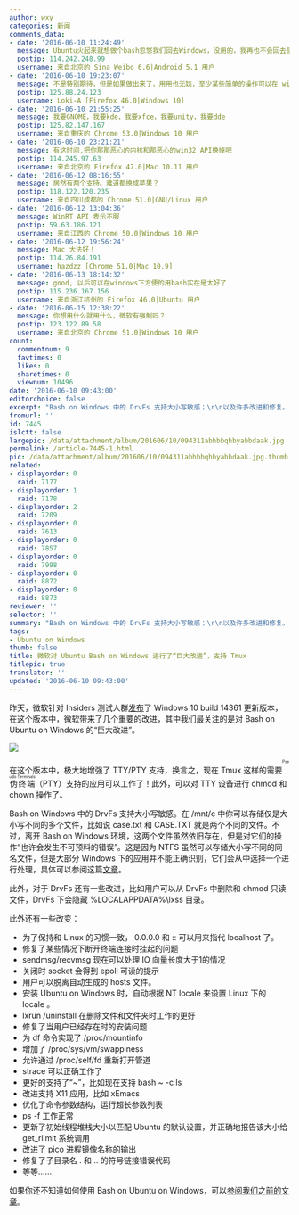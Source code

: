 ```yaml
---
author: wxy
categories: 新闻
comments_data:
- date: '2016-06-10 11:24:49'
  message: Ubuntu火起来就想做个bash忽悠我们回去Windows，没用的，我再也不会回去使用Windows了
  postip: 114.242.248.99
  username: 来自北京的 Sina Weibo 6.6|Android 5.1 用户
- date: '2016-06-10 19:23:07'
  message: 不是特别期待，但是如果做出来了，用用也无妨，至少某些简单的操作可以在 windows 下进行了，不用去切换系统，或者特地装个虚拟机。
  postip: 125.88.24.123
  username: Loki-A [Firefox 46.0|Windows 10]
- date: '2016-06-10 21:55:25'
  message: 我要GNOME，我要kde，我要xfce，我要unity，我要dde
  postip: 125.82.147.167
  username: 来自重庆的 Chrome 53.0|Windows 10 用户
- date: '2016-06-10 23:21:21'
  message: 有这时间,把你那那恶心的内核和那恶心的win32 API换掉吧
  postip: 114.245.97.63
  username: 来自北京的 Firefox 47.0|Mac 10.11 用户
- date: '2016-06-12 08:16:55'
  message: 居然有两个支持。难道都换成苹果？
  postip: 118.122.120.235
  username: 来自四川成都的 Chrome 51.0|GNU/Linux 用户
- date: '2016-06-12 13:04:36'
  message: WinRT API 表示不服
  postip: 59.63.186.121
  username: 来自江西的 Chrome 50.0|Windows 10 用户
- date: '2016-06-12 19:56:24'
  message: Mac 大法好！
  postip: 114.26.84.191
  username: hazdzz [Chrome 51.0|Mac 10.9]
- date: '2016-06-13 18:14:32'
  message: good, 以后可以在windows下方便的用bash实在是太好了
  postip: 115.236.167.156
  username: 来自浙江杭州的 Firefox 46.0|Ubuntu 用户
- date: '2016-06-15 12:38:22'
  message: 你想用什么就用什么，微软有强制吗？
  postip: 123.122.89.58
  username: 来自北京的 Chrome 51.0|Windows 10 用户
count:
  commentnum: 9
  favtimes: 0
  likes: 0
  sharetimes: 0
  viewnum: 10496
date: '2016-06-10 09:43:00'
editorchoice: false
excerpt: "Bash on Windows 中的 DrvFs 支持大小写敏感；\r\n以及许多改进和修复。"
fromurl: ''
id: 7445
islctt: false
largepic: /data/attachment/album/201606/10/094311abhbbqhbyabbdaak.jpg
permalink: /article-7445-1.html
pic: /data/attachment/album/201606/10/094311abhbbqhbyabbdaak.jpg.thumb.jpg
related:
- displayorder: 0
  raid: 7177
- displayorder: 1
  raid: 7178
- displayorder: 2
  raid: 7209
- displayorder: 0
  raid: 7613
- displayorder: 0
  raid: 7857
- displayorder: 0
  raid: 7998
- displayorder: 0
  raid: 8872
- displayorder: 0
  raid: 8873
reviewer: ''
selector: ''
summary: "Bash on Windows 中的 DrvFs 支持大小写敏感；\r\n以及许多改进和修复。"
tags:
- Ubuntu on Windows
thumb: false
title: 微软对 Ubuntu Bash on Windows 进行了“巨大改进”，支持 Tmux
titlepic: true
translator: ''
updated: '2016-06-10 09:43:00'
---
```


昨天，微软针对 Insiders 测试人群[发布](https://msdn.microsoft.com/en-us/commandline/wsl/release_notes)了 Windows 10 build 14361 更新版本，在这个版本中，微软带来了几个重要的改进，其中我们最关注的是对 Bash on Ubuntu on Windows 的“巨大改进”。


![](/data/attachment/album/201606/10/094311abhbbqhbyabbdaak.jpg)


在这个版本中，极大地增强了 TTY/PTY 支持，换言之，现在 Tmux 这样的需要<ruby> 伪终端 <rt>  Pseudo Terminals </rt></ruby> （PTY）支持的应用可以工作了！此外，可以对 TTY 设备进行 chmod 和 chown 操作了。


Bash on Windows 中的 DrvFs 支持大小写敏感。在 /mnt/c 中你可以存储仅是大小写不同的多个文件，比如说 case.txt 和 CASE.TXT 就是两个不同的文件。不过，离开 Bash on Windows 环境，这两个文件虽然依旧存在，但是对它们的操作“也许会发生不可预料的错误”。这是因为 NTFS 虽然可以存储大小写不同的同名文件，但是大部分 Windows 下的应用并不能正确识别，它们会从中选择一个进行处理，具体可以参阅这篇[文章](https://support.microsoft.com/en-us/kb/100625)。


此外，对于 DrvFs 还有一些改进，比如用户可以从 DrvFs 中删除和 chmod 只读文件，DrvFs 下会隐藏 %LOCALAPPDATA%\lxss 目录。


此外还有一些改变：


* 为了保持和 Linux 的习惯一致， 0.0.0.0 和 :: 可以用来指代 localhost 了。
* 修复了某些情况下断开终端连接时挂起的问题
* sendmsg/recvmsg 现在可以处理 IO 向量长度大于1的情况
* 关闭时 socket 会得到 epoll 可读的提示
* 用户可以脱离自动生成的 hosts 文件。
* 安装 Ubuntu on Windows 时，自动根据 NT locale 来设置 Linux 下的 locale 。
* lxrun /uninstall 在删除文件和文件夹时工作的更好
* 修复了当用户已经存在时的安装问题
* 为 df 命令实现了 /proc/mountinfo
* 增加了 /proc/sys/vm/swappiness
* 允许通过 /proc/self/fd 重新打开管道
* strace 可以正确工作了
* 更好的支持了“~”，比如现在支持 bash ~ -c ls
* 改进支持 X11 应用，比如 xEmacs
* 优化了命令参数结构，运行超长参数列表
* ps -f 工作正常
* 更新了初始线程堆栈大小以匹配 Ubuntu 的默认设置，并正确地报告该大小给 get\_rlimit 系统调用
* 改进了 pico 进程镜像名称的输出
* 修复了子目录名 . 和 .. 的符号链接错误代码
* 等等……


如果你还不知道如何使用 Bash on Ubuntu on Windows，可以[参阅我们之前的文章](/article-7209-1.html)。